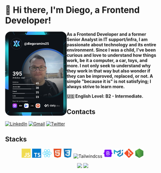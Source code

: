 # 👋 Hi there, I'm Diego, a Frontend Developer!

<div>
  <a href="https://app.daily.dev/diegoramiro25">
    <img src="https://github.com/diego-girao/diego-girao/blob/master/devcard.svg" width="200" align="left" alt="Diego's Dev Card">
  </a>
</div>

**As a Frontend Developer and a former Senior Analyst in IT support/infra, I am passionate about technology and its entire environment. Since I was a child, I've been curious and love to understand how things work, be it a computer, a car, toys, and more. I not only seek to understand why they work in that way but also wonder if they can be improved, replaced, or not. A simple "because it is" is not satisfying; I always strive to learn more.**

**🇺🇸 English Level: B2 - Intermediate.**

## Contacts
[![LinkedIn](https://img.shields.io/badge/-LinkedIn-%230077B5?style=for-the-badge&logo=linkedin&logoColor=white)](https://www.linkedin.com/in/diego-girao)
[![Gmail](https://img.shields.io/badge/-Gmail-%23333?style=for-the-badge&logo=gmail&logoColor=color)](mailto:diegoramiro25@gmail.com)
[![Twitter](https://img.shields.io/badge/-Twitter-%230077B5?style=for-the-badge&logo=twitter&logoColor=white)](https://twitter.com/diegoramiro25)

## Stacks
<p align="center">
  <img title="JavaScript" alt="JS" height="30" src="https://raw.githubusercontent.com/devicons/devicon/master/icons/javascript/javascript-plain.svg">
  <img title="TypeScript" alt="TS" height="30" src="https://raw.githubusercontent.com/devicons/devicon/master/icons/typescript/typescript-plain.svg">
  <img title="React" alt="React" height="30" src="https://raw.githubusercontent.com/devicons/devicon/master/icons/react/react-original.svg">
  <img title="HTML 5" alt="HTML" height="30" src="https://raw.githubusercontent.com/devicons/devicon/master/icons/html5/html5-original.svg">
  <img title="CSS 3" alt="CSS" height="30" src="https://raw.githubusercontent.com/devicons/devicon/master/icons/css3/css3-original.svg">
  <img title="TailwindCSS" alt="Tailwindcss" height="30" src="https://cdn.jsdelivr.net/gh/devicons/devicon@latest/icons/tailwindcss/tailwindcss-original.svg">
  <img title="Bootstrap" alt="Bootstrap" height="30" src="https://raw.githubusercontent.com/devicons/devicon/master/icons/bootstrap/bootstrap-original.svg">
  <img title="Material UI" alt="MUI" height="30" src="https://raw.githubusercontent.com/devicons/devicon/master/icons/materialui/materialui-original.svg">
  <img title="Git" alt="Git" height="30" src="https://raw.githubusercontent.com/devicons/devicon/master/icons/git/git-original.svg">
  <img title="NodeJS" alt="Node" height="30" src="https://raw.githubusercontent.com/devicons/devicon/master/icons/nodejs/nodejs-original.svg">
</p>

<div align="center">
  <img src="https://github-readme-stats.vercel.app/api?username=diego-girao&show_icons=true&theme=chartreuse-dark&include_all_commits=true&count_private=true" height="165em">
  <img src="https://github-readme-stats.vercel.app/api/top-langs/?username=diego-girao&layout=compact&langs_count=7&theme=chartreuse-dark" height="165em">
</div>
